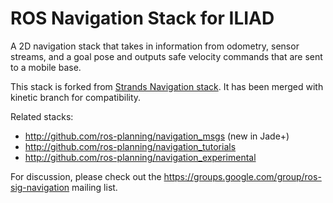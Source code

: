 ROS Navigation Stack for ILIAD 
==============================


A 2D navigation stack that takes in information from odometry, sensor
streams, and a goal pose and outputs safe velocity commands that are sent
to a mobile base.

This stack is forked from  [Strands Navigation stack](https://github.com/strands-project/navigation). It has been merged with kinetic branch for compatibility.

 <!-- * Devel Job Status: [![Devel Job Status](https://lcas.lincoln.ac.uk/jenkins/buildStatus/icon?job=devel-indigo-navigation_strands_fork)](https://lcas.lincoln.ac.uk/jenkins/job/devel-indigo-navigation_strands_fork/) -->

Related stacks:

 * http://github.com/ros-planning/navigation_msgs (new in Jade+)
 * http://github.com/ros-planning/navigation_tutorials
 * http://github.com/ros-planning/navigation_experimental

For discussion, please check out the
https://groups.google.com/group/ros-sig-navigation mailing list.
